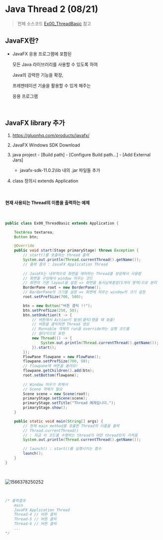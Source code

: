 # Java Thread 2 (08/21)

> 전체 소스코드 [Ex00_ThreadBasic](https://github.com/5dddddo/java/blob/master/0821_Java_SE_programming/Ex00_ThreadBasic.java) 참고

## JavaFX란?

- JavaFX 응용 프로그램에 포함된

  모든 Java 라이브러리를 사용할 수 있도록 하여

  Java의 강력한 기능을 확장,

  프레젠테이션 기술을 활용할 수 있게 해주는

  응용 프로그램

<br>

## JavaFX library 추가

1. https://gluonhq.com/products/javafx/
2. JavaFX Windows SDK Download
3. java project - [Build path] - [Configure Build path...] - [Add External Jars] 
   - javafx-sdk-11.0.2\lib 내의 .jar 파일들 추가

4. class 정의시 extends Application

<br>

#### 현재 사용되는 Thread의 이름을 출력하는 예제

<br>

```java
public class Ex00_ThreadBasic extends Application {

	TextArea textarea;
	Button btn;

	@Override
	public void start(Stage primaryStage) throws Exception {
		// start()를 호출하는 thread 출력
		System.out.println(Thread.currentThread().getName());
		// 출력 결과 : JavaFX Application Thread
        
		// JavaFX는 내부적으로 화면을 제어하는 Thread를 생성해서 사용함
		// 화면을 구성해서 window 띄우는 코드
		// 화면의 기본 layout을 설정 => 화면을 동서남북중앙(5개의 영역)으로 분리
		BorderPane root = new BorderPane();
		// BorderPane의 크기를 설정 => 화면에 띄우는 window의 크기 설정
		root.setPrefSize(700, 500);

		btn = new Button("버튼 클릭 !!");
		btn.setPrefSize(250, 50);
		btn.setOnAction(t -> {
			// 버튼에서 Action이 발생(클릭)했을 때 호출!
			// 버튼을 클릭하면 Thread 생성
			// Runnable 객체의 run을 override하는 실행 코드를
			// 람다식으로 표현
			new Thread(() -> {
				System.out.println(Thread.currentThread().getName());
			}).start();
		});
		FlowPane flowpane = new FlowPane();
		flowpane.setPrefSize(700, 50);
		// flowpane에 버튼을 올려요!
		flowpane.getChildren().add(btn);
		root.setBottom(flowpane);
		
		// Window 띄우기 위해서
		// Scene 객체가 필요
		Scene scene = new Scene(root);
		primaryStage.setScene(scene);
		primaryStage.setTitle("Thread 예제입니다.");
		primaryStage.show();
	}

	public static void main(String[] args) {
		// 현재 main method를 호출한 Thread의 이름을 출력
		// Thread.currentThread()
        // : 지금 이 코드를 수행하는 thread가 어떤 thread인지 가져옴
		System.out.println(Thread.currentThread().getName());

		// launch() : start()를 실행시키는 함수
		launch();
	}
}

```

<br>

![1566378250252](https://user-images.githubusercontent.com/50972986/63418789-a4002480-c43e-11e9-912c-96b987d40396.png)

<br>

```java
/* 출력결과
    main
    JavaFX Application Thread
    Thread-4 // 버튼 클릭
    Thread-5 // 버튼 클릭
    Thread-6 // 버튼 클릭
    ...
*/
```

